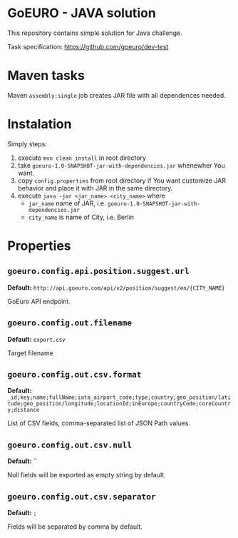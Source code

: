 __GoEURO__ - JAVA solution
==========================

This repository contains simple solution for Java challenge.

Task specification: https://github.com/goeuro/dev-test


Maven tasks
===========
Maven `assembly:single` job creates JAR file with all dependences needed.


Instalation
===========

Simply steps:

1. execute `mvn clean install` in root directory
2. take `goeuro-1.0-SNAPSHOT-jar-with-dependencies.jar` whenewher You want.
3. copy `config.properties` from root directory if You want customize JAR behavior and place it with JAR in the same directory.
4. execute `java -jar <jar_name> <city_name>` where
   - `jar_name` name of JAR, i.e. `goeuro-1.0-SNAPSHOT-jar-with-dependencies.jar`
   - `city_name` is name of City, i.e. Berlin


Properties
==========


`goeuro.config.api.position.suggest.url`
----------------------------------------
__Default:__ `http://api.goeuro.com/api/v2/position/suggest/en/{CITY_NAME}`

GoEuro API endpoint.



`goeuro.config.out.filename`
----------------------------
__Default:__ `export.csv`

Target filename


`goeuro.config.out.csv.format`
----------------------------
__Default:__ `_id;key;name;fullName;iata_airport_code;type;country;geo_position/latitude;geo_position/longitude;locationId;inEurope;countryCode;coreCountry;distance`

List of CSV fields, comma-separated list of JSON Path values.


`goeuro.config.out.csv.null`
----------------------------
__Default:__ ``

Null fields will be exported as empty string by default.


`goeuro.config.out.csv.separator`
----------------------------
__Default:__ `;`

Fields will be separated by comma by default.
